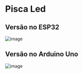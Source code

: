 # Pisca Led

## Versão no ESP32
![image](https://github.com/DiogoRodriguees/PROJETOS_COMPUTACAO_FISICA/assets/92277603/35f14581-ac24-430e-a58a-3230e7889a1b)

## Versão no Arduino Uno
![image](https://github.com/DiogoRodriguees/PROJETOS_COMPUTACAO_FISICA/assets/92277603/eb9f283a-41ab-4c79-a3e9-5c82b11c1adc)

